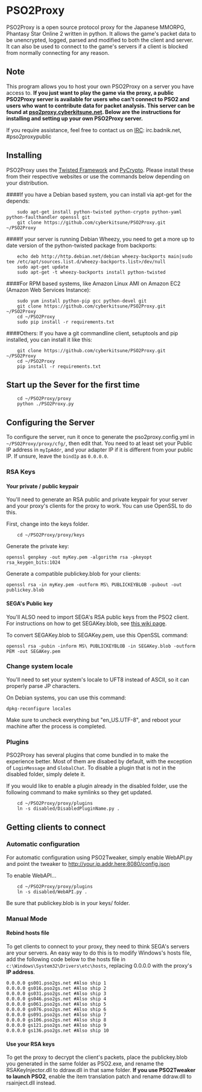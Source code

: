 # PSO2Proxy
PSO2Proxy is a open source protocol proxy for the Japanese MMORPG, Phantasy Star Online 2 written in python. It allows the game's packet data to be unencrypted, logged, parsed and modified to both the client and server. It can also be used to connect to the game's servers if a client is blocked from normally connecting for any reason.

## Note
This program allows you to host your own PSO2Proxy on a server you have access to. 
**If you just want to play the game via the proxy, a public PSO2Proxy server is available for users who can't connect to PSO2 and users who want to contribute data for packet analysis. This server can be found at [pso2proxy.cyberkitsune.net](http://pso2proxy.cyberkitsune.net/). Below are the instructions for installing and setting up your own PSO2Proxy server.**

If you require assistance, feel free to contact us on [IRC](irc://irc.badnik.net/pso2proxypublic): irc.badnik.net, #pso2proxypublic
## Installing
PSO2Proxy uses the [Twisted Framework](https://twistedmatrix.com/trac/) and [PyCrypto](https://www.dlitz.net/software/pycrypto/). Please install these from their respective websites or use the commands below depending on your distribution.

####If you have a Debian based system, you can install via apt-get for the depends:

```
    sudo apt-get install python-twisted python-crypto python-yaml python-faulthandler openssl git
    git clone https://github.com/cyberkitsune/PSO2Proxy.git ~/PSO2Proxy
```

####If your server is running Debian Wheezy, you need to get a more up to date version of the python-twisted package from backports:
```
    echo deb http://http.debian.net/debian wheezy-backports main|sudo tee /etc/apt/sources.list.d/wheezy-backports.list>/dev/null
    sudo apt-get update
    sudo apt-get -t wheezy-backports install python-twisted
```

####For RPM based systems, like Amazon Linux AMI on Amazon EC2 (Amazon Web Services Instance):

```
    sudo yum install python-pip gcc python-devel git
    git clone https://github.com/cyberkitsune/PSO2Proxy.git ~/PSO2Proxy
    cd ~/PSO2Proxy
    sudo pip install -r requirements.txt
```

####Others: If you have a git commandline client, setuptools and pip installed, you can install it like this:

```
    git clone https://github.com/cyberkitsune/PSO2Proxy.git ~/PSO2Proxy
    cd ~/PSO2Proxy
    pip install -r requirements.txt
```

## Start up the Sever for the first time
```
    cd ~/PSO2Proxy/proxy
    python ./PSO2Proxy.py
```

## Configuring the Server
To configure the server, run it once to generate the pso2proxy.config.yml in `~/PSO2Proxy/proxy/cfg/`, then edit that. You need to at least set your Public IP address in `myIpAddr`, and your adapter IP if it is different from your public IP. If unsure, leave the `bindIp` as `0.0.0.0`.
### RSA Keys
#### Your private / public keypair
You'll need to generate an RSA public and private keypair for your server and your proxy's clients for the proxy to work. You can use OpenSSL to do this.

First, change into the keys folder.
```
    cd ~/PSO2Proxy/proxy/keys
```

Generate the private key:

`openssl genpkey -out myKey.pem -algorithm rsa -pkeyopt rsa_keygen_bits:1024`

Generate a compatible publickey.blob for your clients:

`openssl rsa -in myKey.pem -outform MS\ PUBLICKEYBLOB -pubout -out publickey.blob`
#### SEGA's Public key
You'll ALSO need to import SEGA's RSA public keys from the PSO2 client. For instructions on how to get SEGAKey.blob, see [this wiki page](https://github.com/cyberkitsune/PSO2Proxy/wiki/Getting-SEGA's-RSA-Keys).

To convert SEGAKey.blob to SEGAKey.pem, use this OpenSSL command:

`openssl rsa -pubin -inform MS\ PUBLICKEYBLOB -in SEGAKey.blob -outform PEM -out SEGAKey.pem`

### Change system locale
You'll need to set your system's locale to UFT8 instead of ASCII, so it can properly parse JP characters.

On Debian systems, you can use this command:

`dpkg-reconfigure locales`

Make sure to uncheck everything but "en_US.UTF-8", and reboot your machine after the process is completed.

### Plugins
PSO2Proxy has several plugins that come bundled in to make the experience better. Most of them are disabed by default, with the exception of `LoginMessage` and `GlobalChat`. To disable a plugin that is not in the disabled folder, simply delete it.

If you would like to enable a plugin already in the disabled folder, use the following command to make symlinks so they get updated.
```
    cd ~/PSO2Proxy/proxy/plugins
    ln -s disabled/DisabledPluginName.py .
```
## Getting clients to connect
### Automatic configuration
For automatic configuration using PSO2Tweaker, simply enable WebAPI.py and point the tweaker to http://your.ip.addr.here:8080/config.json

To enable WebAPI...
```
    cd ~/PSO2Proxy/proxy/plugins
    ln -s disabled/WebAPI.py .
```
Be sure that publickey.blob is in your keys/ folder.
### Manual Mode
#### Rebind hosts file
To get clients to connect to your proxy, they need to think SEGA's servers are your servers. An easy way to do this is to modify Windows's hosts file, add the following code below to the hosts file in `c:\Windows\System32\Drivers\etc\hosts`, replacing 0.0.0.0 with the proxy's **IP address**.
```
0.0.0.0 gs001.pso2gs.net #Also ship 1
0.0.0.0 gs016.pso2gs.net #Also ship 2
0.0.0.0 gs031.pso2gs.net #Also ship 3
0.0.0.0 gs046.pso2gs.net #Also ship 4
0.0.0.0 gs061.pso2gs.net #Also ship 5
0.0.0.0 gs076.pso2gs.net #Also ship 6
0.0.0.0 gs091.pso2gs.net #Also ship 7
0.0.0.0 gs106.pso2gs.net #Also ship 8
0.0.0.0 gs121.pso2gs.net #Also ship 9
0.0.0.0 gs136.pso2gs.net #Also ship 10
```
#### Use your RSA keys
To get the proxy to decrypt the client's packets, place the publickey.blob you generated in the same folder as PSO2.exe, and rename the RSAKeyInjector.dll to ddraw.dll in that same folder. **If you use PSO2Tweaker to launch PSO2**, enable the item translation patch and rename ddraw.dll to rsainject.dll instead.

